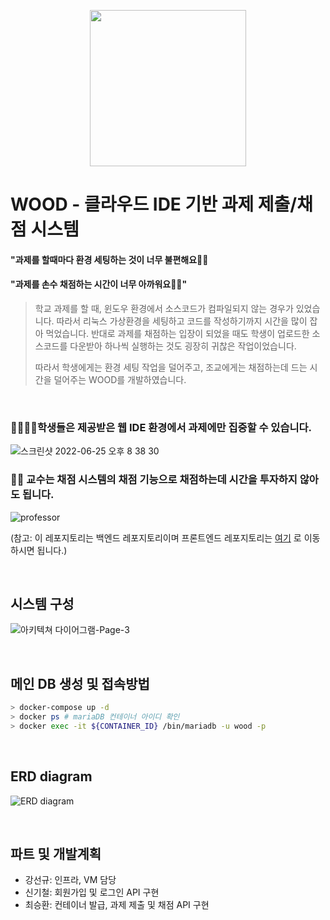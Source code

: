 <p align="center">
  <img width="250" height="250" src="https://user-images.githubusercontent.com/78399203/175772507-d67cf29c-75b7-4ca6-8033-981d552b1071.png">
</p>

# WOOD - 클라우드 IDE 기반 과제 제출/채점 시스템
#### "과제를 할때마다 환경 세팅하는 것이 너무 불편해요🤷‍♂️️
#### "과제를 손수 채점하는 시간이 너무 아까워요🤷‍♀"

> 학교 과제를 할 때, 윈도우 환경에서 소스코드가 컴파일되지 않는 경우가 있었습니다. 따라서 리눅스 가상환경을 세팅하고 코드를 작성하기까지
시간을 많이 잡아 먹었습니다. 반대로 과제를 채점하는 입장이 되었을 때도 학생이 업로드한 소스코드를 다운받아 하나씩 실행하는
것도 굉장히 귀찮은 작업이었습니다.
> 
> 따라서 학생에게는 환경 세팅 작업을 덜어주고, 조교에게는 채점하는데 드는 시간을 덜어주는 WOOD를 개발하였습니다.

<br/>

### 🧑‍🎓👩‍🎓학생들은 제공받은 웹 IDE 환경에서 과제에만 집중할 수 있습니다.
![스크린샷 2022-06-25 오후 8 38 30](https://user-images.githubusercontent.com/78399203/175771925-2f529837-3963-4100-8d8d-9b15affef92d.png)

### 🧑‍🏫 교수는 채점 시스템의 채점 기능으로 채점하는데 시간을 투자하지 않아도 됩니다.
![professor](https://user-images.githubusercontent.com/78399203/175769329-ac8bf667-6e22-41ff-b6c9-7b94d4e49382.png)

(참고: 이 레포지토리는 백엔드 레포지토리이며 프론트엔드 레포지토리는 [여기](https://github.com/woodide/client) 로 이동하시면 됩니다.)

<br/>

## 시스템 구성
![아키텍쳐 다이어그램-Page-3](https://user-images.githubusercontent.com/78399203/175772069-9ccfade9-4185-484d-9e48-eb4a8c842d76.png)

<br/>

##  메인 DB 생성 및 접속방법
```sh
> docker-compose up -d
> docker ps # mariaDB 컨테이너 아이디 확인
> docker exec -it ${CONTAINER_ID} /bin/mariadb -u wood -p
```

<br/>

## ERD diagram

![ERD diagram](https://user-images.githubusercontent.com/78399203/175501454-03b1a9b4-b9eb-47ea-a5c2-6a44c1c30072.png)

<br/>

## 파트 및 개발계획

* 강선규: 인프라, VM 담당   
* 신기철: 회원가입 및 로그인 API 구현    
* 최승환: 컨테이너 발급, 과제 제출 및 채점 API 구현



